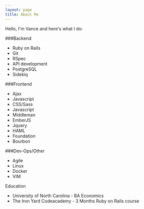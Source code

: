 ```yaml
---
layout: page
title: About Me
---
```


Hello, I'm Vance and here's what I do:
 
###Backend
* Ruby on Rails
* Git
* RSpec
* API development
* PostgreSQL
* Sidekiq

###Frontend
* Ajax
* Javascript
* CSS/Sass
* Javascript
* Middleman
* EmberJS
* Jquery
* HAML
* Foundation
* Bourbon

###Dev-Ops/Other
* Agile
* Linux
* Docker
* VIM

Education

* University of North Carolina - BA Economics
* The Iron Yard Codeacademy - 3 Months Ruby on Rails course

